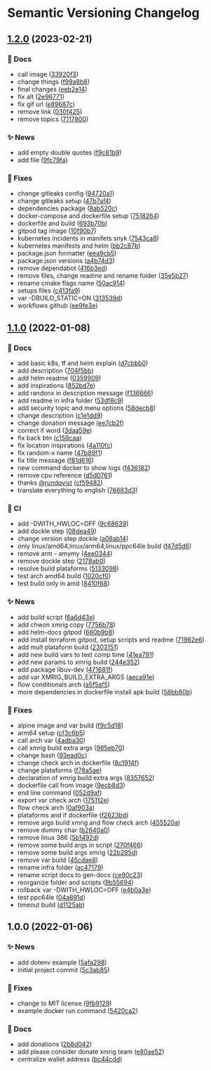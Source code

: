 # Semantic Versioning Changelog

## [1.2.0](https://github.com/ci-monk/docker-crypto-miner/compare/1.1.0...1.2.0) (2023-02-21)


### :memo: Docs

* call image ([33920f3](https://github.com/ci-monk/docker-crypto-miner/commit/33920f3281e94d85eb75a0a99e2e98d06dfcb87a))
* change things ([f99a8b8](https://github.com/ci-monk/docker-crypto-miner/commit/f99a8b81dbe54805db9b553e55ea4e83aba32792))
* final changes ([eeb2e14](https://github.com/ci-monk/docker-crypto-miner/commit/eeb2e14de39c4ad46fd319bd7504429c1f404507))
* fix alt ([2e96771](https://github.com/ci-monk/docker-crypto-miner/commit/2e9677182fb750f0797b5ab618427954f308c72d))
* fix gif url ([e89687c](https://github.com/ci-monk/docker-crypto-miner/commit/e89687c40c0423ea5e9cb06590208f27b5baee4f))
* remove link ([030f425](https://github.com/ci-monk/docker-crypto-miner/commit/030f425122531061ebe7f85bc8175f00f9fa24ac))
* remove topics ([7117800](https://github.com/ci-monk/docker-crypto-miner/commit/7117800dd5f1941e6dc3b5cf56b06cc859b9b658))


### :sparkles: News

* add empty double quotes ([f9c81b9](https://github.com/ci-monk/docker-crypto-miner/commit/f9c81b98c4c56d48c9eb72a6ba2da95dccd30f17))
* add file ([9fc79fa](https://github.com/ci-monk/docker-crypto-miner/commit/9fc79faa269fd9f77c47b8f6a7c90c77a6e7413d))


### :bug: Fixes

* change gitleaks config ([94720a1](https://github.com/ci-monk/docker-crypto-miner/commit/94720a1202f334cea2f96af662e16af0cfc88564))
* change gitleaks setup ([47b7af4](https://github.com/ci-monk/docker-crypto-miner/commit/47b7af4505993ae8386fc93d3e52e59a05413416))
* dependencies package ([8ab520c](https://github.com/ci-monk/docker-crypto-miner/commit/8ab520c8b307f70a281c159aeea68bf9baa4aaff))
* docker-compose and dockerfile setup ([7518264](https://github.com/ci-monk/docker-crypto-miner/commit/751826456416375c4c05f744f9507fae8004a858))
* dockerfile and build ([693b70b](https://github.com/ci-monk/docker-crypto-miner/commit/693b70b36d038489d5c0d70d35ee46fe8b149e73))
* gitpod tag image ([10f90b7](https://github.com/ci-monk/docker-crypto-miner/commit/10f90b7d9319340e6442ff4e2e7db4274b393c59))
* kubernetes incidents in manifets snyk ([7543ca8](https://github.com/ci-monk/docker-crypto-miner/commit/7543ca8ad0f9b4c16db496567a9e388b20fefef4))
* kubernetes manifests and helm ([bb2c87b](https://github.com/ci-monk/docker-crypto-miner/commit/bb2c87bbd8dd3916b08e21e781d434ff0e29f4fd))
* package.json formatter ([eea9cb5](https://github.com/ci-monk/docker-crypto-miner/commit/eea9cb5c69d035de5a5c9947f4c5a3d93336a85b))
* package.json versions ([a4b74d3](https://github.com/ci-monk/docker-crypto-miner/commit/a4b74d338d6f2d4450adbf09d8afdc10c2149ca5))
* remove dependabot ([416b3ed](https://github.com/ci-monk/docker-crypto-miner/commit/416b3ed9bc468d589a59de6fbc1c9c6337644045))
* remove files, change readme and rename folder ([35e5b27](https://github.com/ci-monk/docker-crypto-miner/commit/35e5b271f606437c484b3c820b56423f171b0e4f))
* rename cmake flags name ([50ac914](https://github.com/ci-monk/docker-crypto-miner/commit/50ac9147369202ddcb9559cce7f892ccffc8305f))
* setups files ([c413fa9](https://github.com/ci-monk/docker-crypto-miner/commit/c413fa9de4e640f2142384358f14124d497c190d))
* var -DBUILD_STATIC=ON ([313539d](https://github.com/ci-monk/docker-crypto-miner/commit/313539d9a563c2ece3dc4a761818bdeaa022ac85))
* workflows github ([ee9fe3e](https://github.com/ci-monk/docker-crypto-miner/commit/ee9fe3e1fbd4459fb87334d9bdd2316646a32b4c))

## [1.1.0](https://github.com/lpmatos/docker-crypto-miner/compare/1.0.0...1.1.0) (2022-01-08)


### :memo: Docs

* add basic k8s, tf and helm explain ([d7cbbb0](https://github.com/lpmatos/docker-crypto-miner/commit/d7cbbb07f180fa20360e6cd910b656a9c6562923))
* add description ([704f5bb](https://github.com/lpmatos/docker-crypto-miner/commit/704f5bb673e038fc379002b8e37dcdde93eeef09))
* add helm readme ([0359909](https://github.com/lpmatos/docker-crypto-miner/commit/0359909fee5e56596e9f97f14fb1ba7d3f706e14))
* add inspirations ([852bd7e](https://github.com/lpmatos/docker-crypto-miner/commit/852bd7eeb4a8c193af7392943eb24d771eac04ac))
* add randonx in description message ([f136666](https://github.com/lpmatos/docker-crypto-miner/commit/f136666b4c94603f0fb5f1e5edfb9f2b20b9eaa1))
* add readme in infra folder ([53df8c9](https://github.com/lpmatos/docker-crypto-miner/commit/53df8c9362e9c48194b9bffdb2269e2864d80492))
* add security topic and menu options ([58decb8](https://github.com/lpmatos/docker-crypto-miner/commit/58decb8e78d8bb8fba58925e2a605e124a717a10))
* change description ([c1e1dd9](https://github.com/lpmatos/docker-crypto-miner/commit/c1e1dd99d005514ea04be41d34bdaa3f29fb24be))
* change donation message ([ee7cb2f](https://github.com/lpmatos/docker-crypto-miner/commit/ee7cb2f23a0a409d7ba7dc212018199141e111b1))
* correct if word ([3daa59e](https://github.com/lpmatos/docker-crypto-miner/commit/3daa59e6c869326f6a501021668bafc71e0fe66e))
* fix back btn ([c159caa](https://github.com/lpmatos/docker-crypto-miner/commit/c159caa6749e6bf6808e63c6c30f73d46ad99b31))
* fix location inspirations ([4a110fc](https://github.com/lpmatos/docker-crypto-miner/commit/4a110fc0e137d2ba4491d7635ebab3c4fb86e716))
* fix random-x name ([47b89f1](https://github.com/lpmatos/docker-crypto-miner/commit/47b89f1fd3bc2583ab6398ee0075ae8ee282778b))
* fix title message ([f81d616](https://github.com/lpmatos/docker-crypto-miner/commit/f81d616130018e1d9e42456485b69ebce92c4b4a))
* new command docker to show logs ([f436182](https://github.com/lpmatos/docker-crypto-miner/commit/f436182f68f85a1d7a4ee6c83ef9f709adc8f2d9))
* remove cpu reference ([d5d0761](https://github.com/lpmatos/docker-crypto-miner/commit/d5d0761b905beea12145914fbc1966e10863c7a0))
* thanks [@rundqvist](https://github.com/rundqvist) ([cf59482](https://github.com/lpmatos/docker-crypto-miner/commit/cf5948282b18a223504d3fcca8cc0d5d430e6093))
* translate everything to english ([76683d3](https://github.com/lpmatos/docker-crypto-miner/commit/76683d3ab4f9f3c651976da4af044b50022d0c60))


### :repeat: CI

* add -DWITH_HWLOC=OFF ([9c68639](https://github.com/lpmatos/docker-crypto-miner/commit/9c68639a7baa5eda2582708b1423e37432d0e077))
* add dockle step ([08dea49](https://github.com/lpmatos/docker-crypto-miner/commit/08dea49940e4a1096fa4b20c8b7ac8c0e0cf069f))
* change version step dockle ([a08ab14](https://github.com/lpmatos/docker-crypto-miner/commit/a08ab14c3ba9997fab242753638a5fd3e3f9d6f8))
* only linux/amd64,linux/arm64,linux/ppc64le build ([f47d5d6](https://github.com/lpmatos/docker-crypto-miner/commit/f47d5d6edcebbf9b9bce65543d7f0c9dfc16d69b))
* remove arm - amymy ([4ee0344](https://github.com/lpmatos/docker-crypto-miner/commit/4ee03445efeb44dba5fd2d404a226c5d0fc608ad))
* remove dockle step ([2178ab0](https://github.com/lpmatos/docker-crypto-miner/commit/2178ab0f5c48873ff8d32dbe4b8e88a6bfd14568))
* resolve build plataforms ([5133098](https://github.com/lpmatos/docker-crypto-miner/commit/5133098a9c290a0462bf091a027c97081e6a111b))
* test arch amd64 build ([1020cf0](https://github.com/lpmatos/docker-crypto-miner/commit/1020cf0027a21a69a9999ee993363c9d82285811))
* test build only in amd ([8410f68](https://github.com/lpmatos/docker-crypto-miner/commit/8410f6882c78fa701d5fc30e372abc362417bb07))


### :sparkles: News

* add build script ([6a6d43e](https://github.com/lpmatos/docker-crypto-miner/commit/6a6d43e1e696ebbe3eaa725606f6a9741eb339eb))
* add chwon xmrig copy ([7756b78](https://github.com/lpmatos/docker-crypto-miner/commit/7756b7806d01cc57f782944f22316476daaa82a1))
* add helm-docs gitpod ([660b9b8](https://github.com/lpmatos/docker-crypto-miner/commit/660b9b89023eeaa5280e6bbaeebc9046062ee0f5))
* add install terraform gitpod, setup scripts and readme ([71982e6](https://github.com/lpmatos/docker-crypto-miner/commit/71982e6f1cae6a259267616b241c30d881ebf4e4))
* add mult plataform build ([2303151](https://github.com/lpmatos/docker-crypto-miner/commit/2303151ca543aa1d7317da60d414df190305cbd8))
* add new build vars to test comp time ([41ea791](https://github.com/lpmatos/docker-crypto-miner/commit/41ea79172aa9ac380129c1a7e752fe122f387a11))
* add new params to xmrig build ([244e352](https://github.com/lpmatos/docker-crypto-miner/commit/244e352d77788ea881ed1e213f24fa33db1378c5))
* add package libuv-dev ([471681f](https://github.com/lpmatos/docker-crypto-miner/commit/471681fa27f531c969c0ed7637ed9e4331862715))
* add var XMRIG_BUILD_EXTRA_ARGS ([aeca91e](https://github.com/lpmatos/docker-crypto-miner/commit/aeca91ea6deec163739d6e6c5ab16243184848f4))
* flow conditionals arch ([a5f5af5](https://github.com/lpmatos/docker-crypto-miner/commit/a5f5af54b71dfde602002d10da1f760bcd4cb61e))
* more dependencies in dockerfile install apk build ([58bb80b](https://github.com/lpmatos/docker-crypto-miner/commit/58bb80b989c3ef7f1fe644e91950b7fd36ae82c3))


### :bug: Fixes

* alpine image and var build ([f9c5d18](https://github.com/lpmatos/docker-crypto-miner/commit/f9c5d18f61974a54dc0e16ac0a4a251b4aa04ebb))
* arm64 setup ([cf3c6b5](https://github.com/lpmatos/docker-crypto-miner/commit/cf3c6b5f1309d412e077de93dc3620da295a3915))
* call arch var ([4adba30](https://github.com/lpmatos/docker-crypto-miner/commit/4adba30e3cedde8523a31622b0f3fa25ec07dd45))
* call xmrig build extra args ([985eb70](https://github.com/lpmatos/docker-crypto-miner/commit/985eb70814ebe1a4ee4a7ddc3454664263f3b9d1))
* change bash ([93ead0c](https://github.com/lpmatos/docker-crypto-miner/commit/93ead0c26be64a8d9f572a00b8cbf4e80bd5cb88))
* change check arch in dockerfile ([8c1914f](https://github.com/lpmatos/docker-crypto-miner/commit/8c1914fe3d3e14d36bd3e99ecf5917a447ea7669))
* change plataforms ([f78a5ae](https://github.com/lpmatos/docker-crypto-miner/commit/f78a5aed58d0b164a610b01afe6b7db13ca18753))
* declaration of xmrig build extra args ([8357652](https://github.com/lpmatos/docker-crypto-miner/commit/8357652bd3e3ba4ca2ad19e216e1aa139325e547))
* dockerfile call from image ([9ecb8d3](https://github.com/lpmatos/docker-crypto-miner/commit/9ecb8d3da0e3e792c602077cc67df19b4ec5831f))
* end line command ([052d9af](https://github.com/lpmatos/docker-crypto-miner/commit/052d9af73ae5f5152f146d144dee23283cacc5b8))
* export var check arch ([175112e](https://github.com/lpmatos/docker-crypto-miner/commit/175112e6420550735bf3e1398e95f31a9a5dceaa))
* flow check arch ([0af903a](https://github.com/lpmatos/docker-crypto-miner/commit/0af903a5e94d63d80a683875616cf4d95683242a))
* plataforms and if dockerfile ([f2623bd](https://github.com/lpmatos/docker-crypto-miner/commit/f2623bdab171859ee052252d2eaddebe499d6ff4))
* remove args build xmrig and flow check arch ([455520a](https://github.com/lpmatos/docker-crypto-miner/commit/455520a22624191d9744a813c90723e5c503886a))
* remove dummy char ([b2640a0](https://github.com/lpmatos/docker-crypto-miner/commit/b2640a0eae032b2530437814e34a6d6cc90ec0b4))
* remove linux 386 ([5b1492d](https://github.com/lpmatos/docker-crypto-miner/commit/5b1492da1a397d3fb1ce3d587e10fa4ce356bae3))
* remove some build args in script ([270f466](https://github.com/lpmatos/docker-crypto-miner/commit/270f466d3902ca83410b447d1eac4d0f2ac38133))
* remove some build args xmrig ([22b285d](https://github.com/lpmatos/docker-crypto-miner/commit/22b285d13ea306ea0fb3143061ac4059706f58c3))
* remove var build ([45cdae8](https://github.com/lpmatos/docker-crypto-miner/commit/45cdae887e32735066ad58358c0a14c42b0a7b62))
* rename infra folder ([ac47179](https://github.com/lpmatos/docker-crypto-miner/commit/ac47179815c417ae4bd498db3e8aced3518434ca))
* rename script docs to gen-docs ([ce90c23](https://github.com/lpmatos/docker-crypto-miner/commit/ce90c2350e12d31a38e748501bc840abb53bda0a))
* reorganize folder and scripts ([9b55694](https://github.com/lpmatos/docker-crypto-miner/commit/9b55694c13e6c188a3fd6a6b5b1db7009ab4e5ad))
* rollback var -DWITH_HWLOC=OFF ([e4b0a3e](https://github.com/lpmatos/docker-crypto-miner/commit/e4b0a3eaedf69d6d84ed607dd9e305b13d17d67d))
* test ppc64le ([04a891d](https://github.com/lpmatos/docker-crypto-miner/commit/04a891d6b59f8e7108134d6eb0f692b7cd658a38))
* timeout build ([d1125ab](https://github.com/lpmatos/docker-crypto-miner/commit/d1125abd2f8bfd849cd5498ce551cbc4792446db))

## 1.0.0 (2022-01-06)


### :sparkles: News

* add dotenv example ([5afa298](https://github.com/lpmatos/docker-crypto-miner/commit/5afa2981c514be0b3ed6634975c2d39e0c5c49ad))
* initial project commit ([5c3ab85](https://github.com/lpmatos/docker-crypto-miner/commit/5c3ab8502d55d3fcb61c02a71b17522eb5c5a4b2))


### :bug: Fixes

* change to MIT license ([9fb9129](https://github.com/lpmatos/docker-crypto-miner/commit/9fb91292d46909b6a26a082b7e85f47a1447f675))
* example docker run command ([5420ca2](https://github.com/lpmatos/docker-crypto-miner/commit/5420ca22acf16989b226d1f9ce23ebbf658c9dbd))


### :memo: Docs

* add donations ([2b8d042](https://github.com/lpmatos/docker-crypto-miner/commit/2b8d0429cccdf0ac112f8115736be43cc33de7e5))
* add please consider donate xmrig team ([e80ae52](https://github.com/lpmatos/docker-crypto-miner/commit/e80ae527d381e218891ef106a9bc19052816989d))
* centralize wallet address ([bc44cdd](https://github.com/lpmatos/docker-crypto-miner/commit/bc44cdd9f7bc2e752457635276ebd6c9a4031200))
